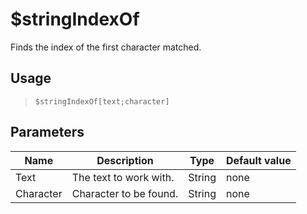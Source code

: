 # $stringIndexOf
Finds the index of the first character matched.
## Usage
> `$stringIndexOf[text;character]`
## Parameters
|   Name    |      Description       |  Type  | Default value |
|-----------|------------------------|--------|---------------|
| Text      | The text to work with. | String | none          |
| Character | Character to be found. | String | none          |
